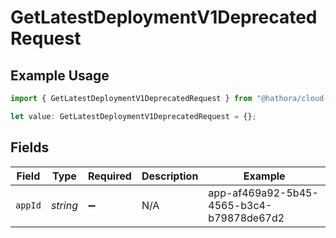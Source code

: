 # GetLatestDeploymentV1DeprecatedRequest

## Example Usage

```typescript
import { GetLatestDeploymentV1DeprecatedRequest } from "@hathora/cloud-sdk-typescript/models/operations";

let value: GetLatestDeploymentV1DeprecatedRequest = {};
```

## Fields

| Field                                    | Type                                     | Required                                 | Description                              | Example                                  |
| ---------------------------------------- | ---------------------------------------- | ---------------------------------------- | ---------------------------------------- | ---------------------------------------- |
| `appId`                                  | *string*                                 | :heavy_minus_sign:                       | N/A                                      | app-af469a92-5b45-4565-b3c4-b79878de67d2 |